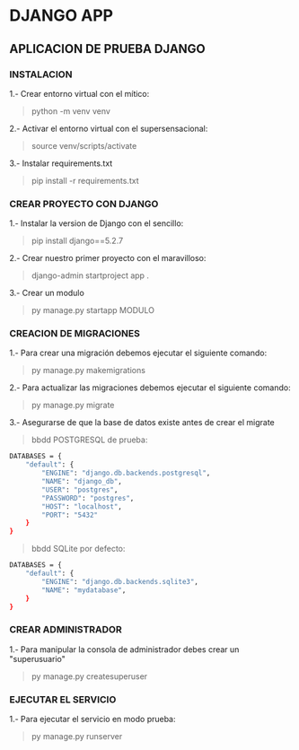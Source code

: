 # DJANGO APP

## APLICACION DE PRUEBA DJANGO

### INSTALACION

1.- Crear entorno virtual con el mítico:
> python -m venv venv

2.- Activar el entorno virtual con el supersensacional:
> source venv/scripts/activate

3.- Instalar requirements.txt
> pip install -r requirements.txt

### CREAR PROYECTO CON DJANGO

1.- Instalar la version de Django con el sencillo:
> pip install django==5.2.7

2.- Crear nuestro primer proyecto con el maravilloso:
> django-admin startproject app .

3.- Crear un modulo
> py manage.py startapp MODULO

### CREACION DE MIGRACIONES

1.- Para crear una migración debemos ejecutar el siguiente comando:
> py manage.py makemigrations

2.- Para actualizar las migraciones debemos ejecutar el siguiente comando:
> py manage.py migrate

3.- Asegurarse de que la base de datos existe antes de crear el migrate

> bbdd POSTGRESQL de prueba:

```bash
DATABASES = {
    "default": {
        "ENGINE": "django.db.backends.postgresql",
        "NAME": "django_db",
        "USER": "postgres",
        "PASSWORD": "postgres",
        "HOST": "localhost",
        "PORT": "5432"
    }
}
```

> bbdd SQLite por defecto:

```bash
DATABASES = {
    "default": {
        "ENGINE": "django.db.backends.sqlite3",
        "NAME": "mydatabase",
    }
}
```

### CREAR ADMINISTRADOR

1.- Para manipular la consola de administrador debes crear un "superusuario"
> py manage.py createsuperuser

### EJECUTAR EL SERVICIO

1.- Para ejecutar el servicio en modo prueba:
> py manage.py runserver
